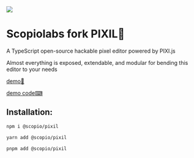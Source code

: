 <img src="./public/pixil_logox200.png"/>

# Scopiolabs fork PIXIL🍴

A TypeScript open-source hackable pixel editor powered by PIXI.js

Almost everything is exposed, extendable, and modular for bending this editor to your needs

[demo🎨](https://2mer.github.io/#/PIXIL/)

[demo code⌨](https://github.com/2mer/2mer.github.io/blob/master/src/screens/PIXIL/Demo.tsx)

## Installation:
```sh
npm i @scopio/pixil
```
```sh
yarn add @scopio/pixil
```
```sh
pnpm add @scopio/pixil
```
